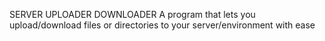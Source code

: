 SERVER UPLOADER DOWNLOADER
A program that lets you upload/download files or directories to your server/environment with ease

